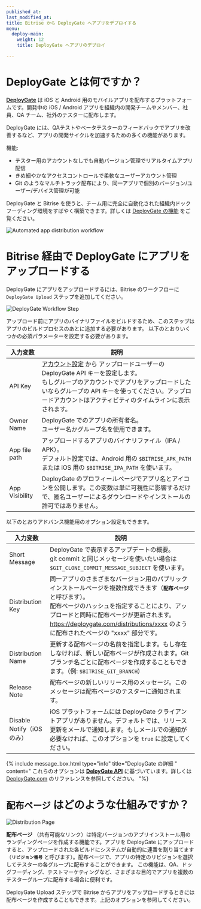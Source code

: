 ```yaml
---
published_at:
last_modified_at:
title: Bitrise から DeployGate へアプリをデプロイする
menu:
  deploy-main:
    weight: 12
    title: DeployGate へアプリのデプロイ

---
```

# DeployGate とは何ですか？

[**DeployGate**](https://deploygate.com?locale=ja) は iOS と Android 用のモバイルアプリを配布するプラットフォームです。開発中の iOS / Android アプリを組織内の開発チームやメンバー、社員、QA チーム、社外のテスターに配布します。


DeployGate には、QAテストやベータテスターのフィードバックでアプリを改善するなど、アプリの開発サイクルを加速するための多くの機能があります。

機能:
* テスター用のアカウントなしでも自動バージョン管理でリアルタイムアプリ配信
* きめ細やかなアクセスコントロールで柔軟なユーザーアカウント管理
* Git のようなマルチトラック配布により、同一アプリで個別のバージョン/ユーザー/デバイス管理が可能


DeployGate と Bitrise を使うと、チーム用に完全に自動化された組織内ドックフーディング環境をすばやく構築できます。詳しくは [DeployGate の機能](https://deploygate.com/features?locale=ja) をご覧ください。

![Automated app distribution workflow](/img/tutorials/deploy/deploygate/flow.png)

# Bitrise 経由で DeployGate にアプリをアップロードする

DeployGate にアプリをアップロードするには、Bitrise のワークフローに `DeployGate Upload` ステップを追加してください。

![DeployGate Workflow Step](/img/tutorials/deploy/deploygate/step.png)

アップロード前にアプリのバイナリファイルをビルドするため、このステップはアプリのビルドプロセスのあとに追加する必要があります。
以下のとおりいくつかの必須パラメーターを設定する必要があります。

| 入力変数 | 説明 |
|-|-|
|API Key| [アカウント設定](https://deploygate.com/settings) から アップロードユーザーの DeployGate API キーを設定します。 <br>もしグループのアカウントでアプリをアップロードしたいならグループの API キーを使ってください。アップロードアカウントはアクティビティのタイムラインに表示されます。|
|Owner Name|DeployGate でのアプリの所有者名。<br> ユーザー名かグループ名を使用できます。 |
|App file path| アップロードするアプリのバイナリファイル（IPA / APK）。<br>デフォルト設定では、Android 用の `$BITRISE_APK_PATH` または iOS 用の `$BITRISE_IPA_PATH` を使います。 |
|App Visibility| DeployGate のプロフィールページでアプリ名とアイコンを公開します。この変数は単に可視性に影響するだけで、匿名ユーザーによるダウンロードやインストールの許可ではありません。 |

以下のとおりアドバンス機能用のオプション設定もできます。

| 入力変数 | 説明 |
|-|-|
|Short Message|DeployGate で表示するアップデートの概要。<br>git commit と同じメッセージを使いたい場合は `$GIT_CLONE_COMMIT_MESSAGE_SUBJECT` を使います。|
|Distribution Key|同一アプリのさまざまなバージョン用のパブリックインストールページを複数作成できます（**`配布ページ`** と呼びます）。<br>配布ページのハッシュを指定することにより、アップロードと同時に配布ページが更新されます。https://deploygate.com/distributions/xxxx のように配布されたページの "xxxx" 部分です。|
|Distribution Name|更新する配布ページの名前を指定します。もし存在しなければ、新しい配布ページが作成されます。Git ブランチ名ごとに配布ページを作成することもできます。（例: `$BITRISE_GIT_BRANCH`）|
|Release Note|配布ページの新しいリリース用のメッセージ。このメッセージは配布ページのテスターに通知されます。|
|Disable Notify（iOS のみ）|iOS プラットフォームには DeployGate クライアントアプリがありません。デフォルトでは、リリース更新をメールで通知します。もしメールでの通知が必要なければ、このオプションを `true` に設定してください。|


{% include message_box.html type="info" title="DeployGate の詳細 " content=" これらのオプションは [**DeloyGate API**](https://docs.deploygate.com/reference) に基づいています。詳しくは [DeployGate.com](https://deploygate.com?locale=ja) のリファレンスを参照してください。
"%}

# `配布ページ` はどのような仕組みですか？

![Distribution Page](/img/tutorials/deploy/deploygate/distribution_page.png)

**配布ページ** （共有可能なリンク）は特定バージョンのアプリインストール用のランディングページを作成する機能です。アプリを DeployGate にアップロードすると、アップロードされた各ビルドにシステムが自動的に連番を割り当てます（**`リビジョン番号`** と呼びます）。配布ページで、アプリの特定のリビジョンを選択してテスターの各グループに配布することができます。
この機能は、QA、ドッグフーディング、テストマーケティングなど、さまざまな目的でアプリを複数のテスターグループに配布する場合に便利です。

DeployGate Upload ステップで Bitrise からアプリをアップロードするときには配布ベージを作成することもできます。上記のオプションを参照してください。